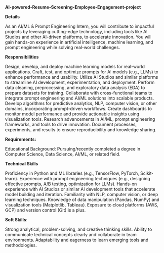 **AI-powered-Resume-Screening-Employee-Engagement-project**

**Details**

As an AI/ML & Prompt Engineering Intern, you will contribute to impactful projects by leveraging cutting-edge technology, including tools like AI Studios and other AI-driven platforms, to accelerate innovation. You will gain hands-on experience in artificial intelligence, machine learning, and prompt engineering while solving real-world challenges.

**Responsibilities**

Design, develop, and deploy machine learning models for real-world applications.
Craft, test, and optimize prompts for AI models (e.g., LLMs) to enhance performance and usability.
Utilize AI Studios and similar platforms to streamline AI development, experimentation, and deployment.
Perform data cleaning, preprocessing, and exploratory data analysis (EDA) to prepare datasets for training.
Collaborate with cross-functional teams to integrate prompt engineering and AI/ML solutions into scalable products.
Develop algorithms for predictive analytics, NLP, computer vision, or other domains, incorporating prompt-driven workflows.
Create dashboards to monitor model performance and provide actionable insights using visualization tools.
Research advancements in AI/ML, prompt engineering frameworks, and tools to drive innovation.
Document processes, experiments, and results to ensure reproducibility and knowledge sharing.

**Requirements:**

Educational Background: Pursuing/recently completed a degree in Computer Science, Data Science, AI/ML, or related field.

**Technical Skills**

Proficiency in Python and ML libraries (e.g., TensorFlow, PyTorch, Scikit-learn).
Experience with prompt engineering techniques (e.g., designing effective prompts, A/B testing, optimization for LLMs).
Hands-on experience with AI Studios or similar AI development tools that accelerate model building and iteration.
Familiarity with NLP, computer vision, or deep learning techniques.
Knowledge of data manipulation (Pandas, NumPy) and visualization tools (Matplotlib, Tableau).
Exposure to cloud platforms (AWS, GCP) and version control (Git) is a plus.

**Soft Skills:**

Strong analytical, problem-solving, and creative thinking skills.
Ability to communicate technical concepts clearly and collaborate in team environments.
Adaptability and eagerness to learn emerging tools and methodologies.
